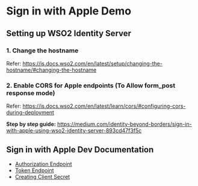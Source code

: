# Sign in with Apple Demo


## Setting up WSO2 Identity Server

### 1. Change the hostname

Refer: https://is.docs.wso2.com/en/latest/setup/changing-the-hostname/#changing-the-hostname

### 2. Enable CORS for Apple endpoints (To Allow form_post response mode)

Refer: https://is.docs.wso2.com/en/latest/learn/cors/#configuring-cors-during-deployment


**Step by step guide:** https://medium.com/identity-beyond-borders/sign-in-with-apple-using-wso2-identity-server-893cd47f3f5c 



## Sign in with Apple Dev Documentation

- [Authorization Endpoint](https://developer.apple.com/documentation/sign_in_with_apple/sign_in_with_apple_js/incorporating_sign_in_with_apple_into_other_platforms)
- [Token Endpoint](https://developer.apple.com/documentation/sign_in_with_apple/generate_and_validate_tokens)
- [Creating Client Secret](https://developer.apple.com/documentation/sign_in_with_apple/generate_and_validate_tokens#discussion)
